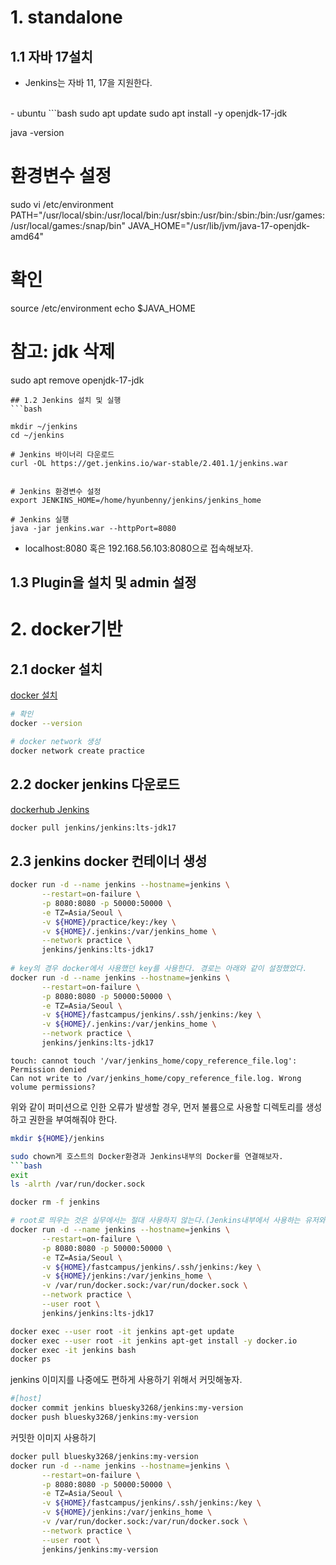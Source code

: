 # 1. standalone
## 1.1 자바 17설치
- Jenkins는 자바 11, 17을 지원한다.<br/>
<br/>
- ubuntu
```bash
sudo apt update
sudo apt install -y openjdk-17-jdk

java -version

# 환경변수 설정
sudo vi /etc/environment
PATH="/usr/local/sbin:/usr/local/bin:/usr/sbin:/usr/bin:/sbin:/bin:/usr/games:/usr/local/games:/snap/bin"
JAVA_HOME="/usr/lib/jvm/java-17-openjdk-amd64"

# 확인
source /etc/environment
echo $JAVA_HOME

# 참고: jdk 삭제
sudo apt remove openjdk-17-jdk
```
## 1.2 Jenkins 설치 및 실행
```bash

mkdir ~/jenkins
cd ~/jenkins

# Jenkins 바이너리 다운로드
curl -OL https://get.jenkins.io/war-stable/2.401.1/jenkins.war


# Jenkins 환경변수 설정
export JENKINS_HOME=/home/hyunbenny/jenkins/jenkins_home

# Jenkins 실행
java -jar jenkins.war --httpPort=8080
```
- localhost:8080 혹은 192.168.56.103:8080으로 접속해보자.

## 1.3 Plugin을 설치 및 admin 설정


# 2. docker기반
## 2.1 docker 설치
[docker 설치]()
```bash
# 확인
docker --version

# docker network 생성
docker network create practice
```

## 2.2 docker jenkins 다운로드
[dockerhub Jenkins](https://hub.docker.com/r/jenkins/jenkins)
```bash
docker pull jenkins/jenkins:lts-jdk17
```

## 2.3 jenkins docker 컨테이너 생성
```bash
docker run -d --name jenkins --hostname=jenkins \
       --restart=on-failure \
       -p 8080:8080 -p 50000:50000 \
       -e TZ=Asia/Seoul \
       -v ${HOME}/practice/key:/key \
       -v ${HOME}/.jenkins:/var/jenkins_home \
       --network practice \
       jenkins/jenkins:lts-jdk17
       
# key의 경우 docker에서 사용했던 key를 사용한다. 경로는 아래와 같이 설정했었다.       
docker run -d --name jenkins --hostname=jenkins \
       --restart=on-failure \
       -p 8080:8080 -p 50000:50000 \
       -e TZ=Asia/Seoul \
       -v ${HOME}/fastcampus/jenkins/.ssh/jenkins:/key \
       -v ${HOME}/.jenkins:/var/jenkins_home \
       --network practice \
       jenkins/jenkins:lts-jdk17       
```
```text
touch: cannot touch '/var/jenkins_home/copy_reference_file.log': Permission denied
Can not write to /var/jenkins_home/copy_reference_file.log. Wrong volume permissions?
```
위와 같이 퍼미션으로 인한 오류가 발생할 경우, 먼저 불륨으로 사용할 디렉토리를 생성하고 권한을 부여해줘야 한다.<br/>
```bash
mkdir ${HOME}/jenkins

sudo chown게 호스트의 Docker환경과 Jenkins내부의 Docker를 연결해보자.
```bash
exit 
ls -alrth /var/run/docker.sock

docker rm -f jenkins 

# root로 띄우는 것은 실무에서는 절대 사용하지 않는다.(Jenkins내부에서 사용하는 유저와 밖에서 사용하는 유저를 매핑하는 작업을 한다.)
docker run -d --name jenkins --hostname=jenkins \
       --restart=on-failure \
       -p 8080:8080 -p 50000:50000 \
       -e TZ=Asia/Seoul \
       -v ${HOME}/fastcampus/jenkins/.ssh/jenkins:/key \
       -v ${HOME}/jenkins:/var/jenkins_home \
       -v /var/run/docker.sock:/var/run/docker.sock \
       --network practice \
       --user root \
       jenkins/jenkins:lts-jdk17

docker exec --user root -it jenkins apt-get update
docker exec --user root -it jenkins apt-get install -y docker.io
docker exec -it jenkins bash
docker ps
```

jenkins 이미지를 나중에도 편하게 사용하기 위해서 커밋해놓자.<br/>
```bash
#[host]
docker commit jenkins bluesky3268/jenkins:my-version
docker push bluesky3268/jenkins:my-version
```
커밋한 이미지 사용하기 
```bash
docker pull bluesky3268/jenkins:my-version
docker run -d --name jenkins --hostname=jenkins \
       --restart=on-failure \
       -p 8080:8080 -p 50000:50000 \
       -e TZ=Asia/Seoul \
       -v ${HOME}/fastcampus/jenkins/.ssh/jenkins:/key \
       -v ${HOME}/jenkins:/var/jenkins_home \
       -v /var/run/docker.sock:/var/run/docker.sock \
       --network practice \
       --user root \
       jenkins/jenkins:my-version
```
